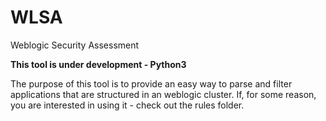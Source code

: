 # WLSA
Weblogic Security Assessment

**This tool is under development - Python3**

The purpose of this tool is to provide an easy way to parse and filter applications that are structured in an weblogic cluster. If, for some reason, you are interested in using it - check out the rules folder.


